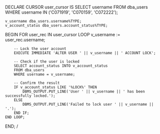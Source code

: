 
DECLARE
    CURSOR user_cursor IS 
        SELECT username FROM dba_users 
        WHERE username IN ('C071919', 'C070159', 'C072222');

    v_username dba_users.username%TYPE;
    v_account_status dba_users.account_status%TYPE;
BEGIN
    FOR user_rec IN user_cursor LOOP
        v_username := user_rec.username;

        -- Lock the user account
        EXECUTE IMMEDIATE 'ALTER USER ' || v_username || ' ACCOUNT LOCK';

        -- Check if the user is locked
        SELECT account_status INTO v_account_status 
        FROM dba_users 
        WHERE username = v_username;

        -- Confirm the result
        IF v_account_status LIKE '%LOCK%' THEN
            DBMS_OUTPUT.PUT_LINE('User ' || v_username || ' has been successfully locked.');
        ELSE
            DBMS_OUTPUT.PUT_LINE('Failed to lock user ' || v_username || '.');
        END IF;
    END LOOP;
END;
/
